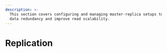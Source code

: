 ```yaml
---
description: >-
  This section covers configuring and managing master-replica setups to ensure
  data redundancy and improve read scalability.
---
```


# Replication

